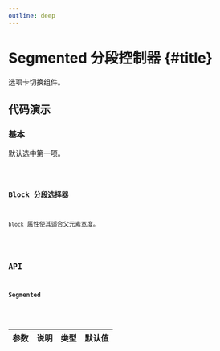 ```yaml
---
outline: deep
---
```


# Segmented 分段控制器 {#title}

选项卡切换组件。

## 代码演示

### 基本

默认选中第一项。

<Code path="segmented/Base" />

### Block 分段选择器

`block` 属性使其适合父元素宽度。

<Code path="segmented/Block" />

## API

### Segmented

<div class="vp-table">

| 参数      | 说明 | 类型 | 默认值
| ----------- | ----------- | ----------- | ----------- |

</div>